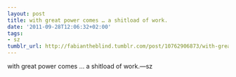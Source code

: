 ```yaml
---
layout: post
title: with great power comes … a shitload of work.
date: '2011-09-28T12:06:32+02:00'
tags:
- sz
tumblr_url: http://fabiantheblind.tumblr.com/post/10762906873/with-great-power-comes-a-shitload-of-work
---
```

with great power comes … a shitload of work.—sz
